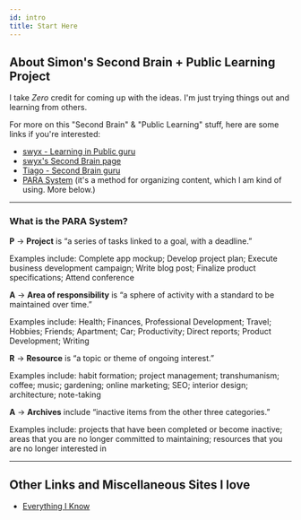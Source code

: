 ```yaml
---
id: intro
title: Start Here
---
```


## About Simon's Second Brain + Public Learning Project

I take _Zero_ credit for coming up with the ideas. I'm just trying things out and learning from others.

For more on this "Second Brain" & "Public Learning" stuff, here are some links if you're interested:

* [swyx - Learning in Public guru](https://www.swyx.io/learn-in-public)
* [swyx's Second Brain page](https://publish.obsidian.md/swyx/README)
* [Tiago - Second Brain guru](https://www.buildingasecondbrain.com/)
* [PARA System](https://fortelabs.co/blog/para/) (it's a method for organizing content, which I am kind of using. More below.)

-------

### What is the PARA System?

**P** -> **Project** is “a series of tasks linked to a goal, with a deadline.”

Examples include: Complete app mockup; Develop project plan; Execute business development campaign; Write blog post; Finalize product specifications; Attend conference

**A** -> **Area of responsibility** is “a sphere of activity with a standard to be maintained over time.”

Examples include: Health; Finances, Professional Development; Travel; Hobbies; Friends; Apartment; Car; Productivity; Direct reports; Product Development; Writing

**R** -> **Resource** is “a topic or theme of ongoing interest.”

Examples include: habit formation; project management; transhumanism; coffee; music; gardening; online marketing; SEO; interior design; architecture; note-taking

**A** -> **Archives** include “inactive items from the other three categories.”

Examples include: projects that have been completed or become inactive; areas that you are no longer committed to maintaining; resources that you are no longer interested in

---

## Other Links and Miscellaneous Sites I love
- [Everything I Know](https://wiki.nikiv.dev/)